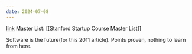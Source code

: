 ```yaml
---
date: 2024-07-08
---
```

[link](https://a16z.com/why-software-is-eating-the-world/)
Master List: [[Stanford Startup Course Master List]]

Software is the future(for this 2011 article).
Points proven, nothing to learn from here.


